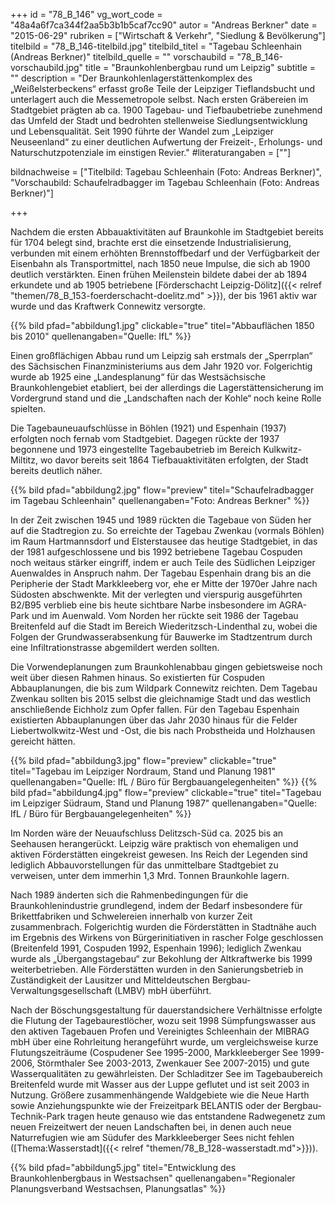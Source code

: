 +++
id = "78_B_146"
vg_wort_code = "48a4a6f7ca344f2aa5b3b1b5caf7cc90"
autor = "Andreas Berkner"
date = "2015-06-29"
rubriken = ["Wirtschaft & Verkehr", "Siedlung & Bevölkerung"]
titelbild = "78_B_146-titelbild.jpg"
titelbild_titel = "Tagebau Schleenhain (Andreas Berkner)"
titelbild_quelle = ""
vorschaubild = "78_B_146-vorschaubild.jpg"
title = "Braunkohlenbergbau rund um Leipzig"
subtitle = ""
description = "Der Braunkohlenlagerstättenkomplex des „Weißelsterbeckens“ erfasst große Teile der Leipziger Tieflandsbucht und unterlagert auch die Messemetropole selbst. Nach ersten Gräbereien im Stadtgebiet prägten ab ca. 1900 Tagebau- und Tiefbaubetriebe zunehmend das Umfeld der Stadt und bedrohten stellenweise Siedlungsentwicklung und Lebensqualität. Seit 1990 führte der Wandel zum „Leipziger Neuseenland“ zu einer deutlichen Aufwertung der Freizeit-, Erholungs- und Naturschutzpotenziale im einstigen Revier."
#literaturangaben = [""]

bildnachweise = ["Titelbild: Tagebau Schleenhain (Foto: Andreas Berkner)", "Vorschaubild: Schaufelradbagger im Tagebau Schleenhain (Foto: Andreas Berkner)"]

+++

Nachdem die ersten Abbauaktivitäten auf Braunkohle im Stadtgebiet bereits für 1704 belegt sind, brachte erst die einsetzende Industrialisierung, verbunden mit einem erhöhten Brennstoffbedarf und der Verfügbarkeit der Eisenbahn als Transportmittel, nach 1850 neue Impulse, die sich ab 1900 deutlich verstärkten. Einen frühen Meilenstein bildete dabei der ab 1894 erkundete und ab 1905 betriebene [Förderschacht Leipzig-Dölitz]({{< relref "themen/78_B_153-foerderschacht-doelitz.md" >}}), der bis 1961 aktiv war wurde und das Kraftwerk Connewitz versorgte.

{{% bild pfad="abbildung1.jpg" clickable="true" titel="Abbauflächen 1850 bis 2010" quellenangaben="Quelle: IfL" %}}

Einen großflächigen Abbau rund um Leipzig sah erstmals der „Sperrplan“ des Sächsischen Finanzministeriums aus dem Jahr 1920 vor. Folgerichtig wurde ab 1925 eine „Landesplanung“ für das Westsächsische Braunkohlengebiet etabliert, bei der allerdings die Lagerstättensicherung im Vordergrund stand und die „Landschaften nach der Kohle“ noch keine Rolle spielten.

Die Tagebauneuaufschlüsse in Böhlen (1921) und Espenhain (1937) erfolgten noch fernab vom Stadtgebiet. Dagegen rückte der 1937 begonnene und 1973 eingestellte Tagebaubetrieb im Bereich Kulkwitz-Miltitz, wo davor bereits seit 1864 Tiefbauaktivitäten erfolgten, der Stadt bereits deutlich näher.

{{% bild pfad="abbildung2.jpg" flow="preview" titel="Schaufelradbagger im Tagebau Schleenhain" quellenangaben="Foto: Andreas Berkner" %}}

In der Zeit zwischen 1945 und 1989 rückten die Tagebaue von Süden her auf die Stadtregion zu. So erreichte der Tagebau Zwenkau (vormals Böhlen) im Raum Hartmannsdorf und Elsterstausee das heutige Stadtgebiet, in das der 1981 aufgeschlossene und bis 1992 betriebene Tagebau Cospuden noch weitaus stärker eingriff, indem er auch Teile des Südlichen Leipziger Auenwaldes in Anspruch nahm. Der Tagebau Espenhain drang bis an die Peripherie der Stadt Markkleeberg vor, ehe er Mitte der 1970er Jahre nach Südosten abschwenkte. Mit der verlegten und vierspurig ausgeführten B2/B95 verblieb eine bis heute sichtbare Narbe insbesondere im AGRA-Park und im Auenwald. Vom Norden her rückte seit 1986 der Tagebau Breitenfeld auf die Stadt im Bereich Wiederitzsch-Lindenthal zu, wobei die Folgen der Grundwasserabsenkung für Bauwerke im Stadtzentrum durch eine Infiltrationstrasse abgemildert werden sollten.

Die Vorwendeplanungen zum Braunkohlenabbau gingen gebietsweise noch weit über diesen Rahmen hinaus. So existierten für Cospuden Abbauplanungen, die bis zum Wildpark Connewitz reichten. Dem Tagebau Zwenkau sollten bis 2015 selbst die gleichnamige Stadt und das westlich anschließende Eichholz zum Opfer fallen. Für den Tagebau Espenhain existierten Abbauplanungen über das Jahr 2030 hinaus für die Felder Liebertwolkwitz-West und -Ost, die bis nach Probstheida und Holzhausen gereicht hätten.

{{% bild pfad="abbildung3.jpg" flow="preview" clickable="true" titel="Tagebau im Leipziger Nordraum, Stand und Planung 1981" quellenangaben="Quelle: IfL / Büro für Bergbauangelegenheiten" %}}
{{% bild pfad="abbildung4.jpg" flow="preview" clickable="true" titel="Tagebau im Leipziger Südraum, Stand und Planung 1987" quellenangaben="Quelle: IfL / Büro für Bergbauangelegenheiten" %}}

Im Norden wäre der Neuaufschluss Delitzsch-Süd ca. 2025 bis an Seehausen herangerückt. Leipzig wäre praktisch von ehemaligen und aktiven Förderstätten eingekreist gewesen. Ins Reich der Legenden sind lediglich Abbauvorstellungen für das unmittelbare Stadtgebiet zu verweisen, unter dem immerhin 1,3 Mrd. Tonnen Braunkohle lagern.

Nach 1989 änderten sich die Rahmenbedingungen für die Braunkohlenindustrie grundlegend, indem der Bedarf insbesondere für Brikettfabriken und Schwelereien innerhalb von kurzer Zeit zusammenbrach. Folgerichtig wurden die Förderstätten in Stadtnähe auch im Ergebnis des Wirkens von Bürgerinitiativen in rascher Folge geschlossen (Breitenfeld 1991, Cospuden 1992, Espenhain 1996); lediglich Zwenkau wurde als „Übergangstagebau“ zur Bekohlung der Altkraftwerke bis 1999 weiterbetrieben. Alle Förderstätten wurden in den Sanierungsbetrieb in Zuständigkeit der Lausitzer und Mitteldeutschen Bergbau-Verwaltungsgesellschaft (LMBV) mbH überführt.

Nach der Böschungsgestaltung für dauerstandsichere Verhältnisse erfolgte die Flutung der Tagebaurestlöcher, wozu seit 1998 Sümpfungswasser aus den aktiven Tagebauen Profen und Vereinigtes Schleenhain der MIBRAG mbH über eine Rohrleitung herangeführt wurde, um vergleichsweise kurze Flutungszeiträume (Cospudener See 1995-2000, Markkleeberger See 1999-2006, Störmthaler See 2003-2013, Zwenkauer See 2007-2015) und gute Wasserqualitäten zu gewährleisten. Der Schladitzer See im Tagebaubereich Breitenfeld wurde mit Wasser aus der Luppe geflutet und ist seit 2003 in Nutzung. Größere zusammenhängende Waldgebiete wie die Neue Harth sowie Anziehungspunkte wie der Freizeitpark BELANTIS oder der Bergbau-Technik-Park tragen heute genauso wie das entstandene Radwegenetz zum neuen Freizeitwert der neuen Landschaften bei, in denen auch neue Naturrefugien wie am Südufer des Markkleeberger Sees nicht fehlen ([Thema:Wasserstadt]({{< relref "themen/78_B_128-wasserstadt.md">}})).

{{% bild pfad="abbildung5.jpg" titel="Entwicklung des Braunkohlenbergbaus in Westsachsen" quellenangaben="Regionaler Planungsverband Westsachsen, Planungsatlas" %}}

